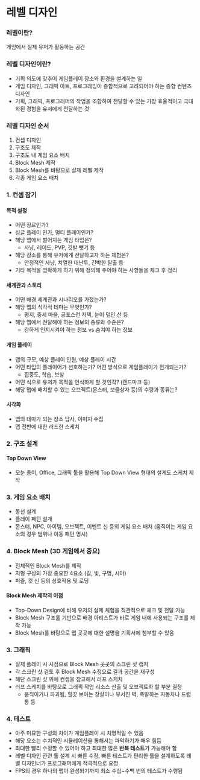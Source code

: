 # 레벨 디자인

### 레벨이란?

게임에서 실제 유저가 활동하는 공간

### 레벨 디자인이란?

- 기획 의도에 맞추어 게임플레이 장소와 환경을 설계하는 일
- 게임 디자인, 그래픽 아트, 프로그래밍이 종합적으로 고려되어야 하는 종합 컨텐츠 디자인
- 기획, 그래픽, 프로그래머의 작업을 조합하여 전달할 수 있는 가장 효율적이고 극대화된 경험을 유저에게 전달하는 것

### 레벨 디자인 순서

1. 컨셉 디자인
2. 구조도 제작
3. 구조도 내 게임 요소 배치
4. Block Mesh 제작
5. Block Mesh를 바탕으로 실제 레벨 제작
6. 각종 게임 요소 배치

### 1. 컨셉 잡기

#### 목적 설정

- 어떤 장르인가?
- 싱글 플레이 인가, 멀티 플레이인가?
- 해당 맵에서 벌어지는 게임 타입은?
  - 사냥, 레이드, PVP, 깃발 뺏기 등
- 해당 장소를 통해 유저에게 전달하고자 하는 체험은?
  - 안정적인 사냥, 치열한 대난투, 긴박한 탈출 등
- 기타 목적을 명확하게 하기 위해 정의해 주어야 하는 사항들을 체크 후 정리

#### 세계관과 스토리

- 어떤 배경 세계관과 시나리오를 가졌는가?
- 해당 맵의 식각적 테마는 무엇인가?
  - 평지, 중세 마을, 공포스런 저택, 눈이 덮인 산 등
- 해당 맵에서 전달해야 하는 정보의 종류와 수준은?
  - 강하게 인지시켜야 하는 정보 vs 숨겨야 하는 정보

#### 게임 플레이

- 맵의 규모, 예상 플레이 인원, 예상 플레이 시간
- 어떤 타입의 플레이어가 선호하는가? 어떤 방식으로 게임플레이가 전개되는가?
  - 집중도, 학습, 보상
- 어떤 식으로 유저가 목적을 인식하게 할 것인각? (랜드마크 등)
- 해당 맵에 배치할 수 있는 오브젝트(몬스터, 보물상자 등)의 수량과 종류는?

#### 시각화

- 맵의 테마가 되는 장소 답사, 이미지 수집
- 맵 전반에 대한 러프한 스케치

### 2. 구조 설계

#### Top Down View

- 모눈 종이, Office, 그래픽 툴을 활용해 Top Down View 형태의 설계도 스케치 제작

### 3. 게임 요소 배치

- 동선 설계
- 플레이 패턴 설계
- 몬스터, NPC, 아이템, 오브젝트, 이벤트 신 등의 게임 요소 배치 (움직이는 게임 요소의 경우 범위나 이동 패턴 명시)

### 4. Block Mesh (3D 게임에서 중요)

- 전체적인 Block Mesh를 제작
- 지형 구성의 가장 중요한 4요소 (길, 빛, 구멍, 시야)
- 퍼즐, 컷 신 등의 상호작용 및 로딩

#### Block Mesh 제작의 이점

- Top-Down Design에 비해 유저의 실제 체험을 직관적으로 체크 및 전달 가능
- Block Mesh 구조를 기반으로 배경 아티스트가 바로 게임 내에 사용되는 구조를 제작 가능
- Block Mesh를 바탕으로 맵 곳곳에 대한 설명을 기획서에 첨부할 수 있음

### 3. 그래픽

- 실제 플레이 시 시점으로 Block Mesh 곳곳의 스크린 샷 캡처
- 각 스크린 샷 검토 후 Block Mesh 수정으로 길과 공간을 재구성
- 해단 스크린 샷 위에 컨셉을 참고해서 러프 스케치
- 러프 스케치를 바탕으로 그래픽 작업 리소스 산출 및 오브젝트화 할 부분 결정
  - 움직이거나 파괴됨, 힐끗 보이는 창살이나 부서진 벽, 폭발하는 자동차나 드럼 통 등

### 4. 테스트

- 아주 미묘한 구성의 차이가 게임플레이 시 치명적일 수 있음
- 해당 요소는 수치적인 시뮬레이션을 통해서는 파악하기가 매우 힘듬
- 최대한 빨리 수정할 수 있어야 하고 최대한 많은 **반복 테스트**가 가능해야 함
- 레벨 디자인 관련 툴 설계 시 빠른 수정, 빠른 테스트가 편리한 툴을 설계하도록 레벨 디자인너가 프로그래머에게 적극적으로 요청
- FPS의 경우 하나의 맵이 완성되기까지 최소 수십~수백 번의 테스트가 수행됨

